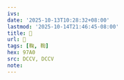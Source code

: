 ```yaml
---
ivs:
date: '2025-10-13T10:28:32+08:00'
lastmod: '2025-10-14T21:46:45-08:00'
title: 􂓲
url: 􂓲
tags: [鞠, 鞫]
hex: 97A0
src: DCCV, DCCV
note:
---
```


